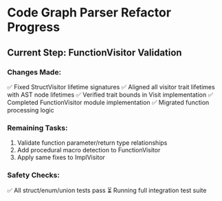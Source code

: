 # Code Graph Parser Refactor Progress

## Current Step: FunctionVisitor Validation

### Changes Made:
✅ Fixed StructVisitor lifetime signatures
✅ Aligned all visitor trait lifetimes with AST node lifetimes
✅ Verified trait bounds in Visit implementation
✅ Completed FunctionVisitor module implementation
✅ Migrated function processing logic

### Remaining Tasks:
1. Validate function parameter/return type relationships
2. Add procedural macro detection to FunctionVisitor
3. Apply same fixes to ImplVisitor

### Safety Checks:
✅ All struct/enum/union tests pass
⏳ Running full integration test suite
